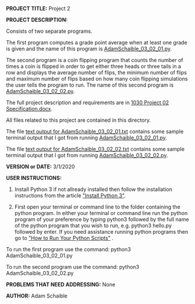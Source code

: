 **PROJECT TITLE:** Project 2

**PROJECT DESCRIPTION:**

Consists of two separate programs. 

The first program computes a grade point average when at least one grade is given and the name of this program is [AdamSchaible_03_02_01.py](https://github.com/AdamSchaible/MSU_Denver/blob/master/CS%201030%20Computer%20Science%20Principles%20(Spring%202020)/Project%202/AdamSchaible_03_02_01.py).

The second program is a coin flipping program that counts the number of times a coin is flipped in order to get either three heads or three tails in a row and displays the average number of flips, the minimum number of flips and maximum number of flips based on how many coin flipping simulations the user tells the program to run. The name of this second program is [AdamSchaible_03_02_02.py](https://github.com/AdamSchaible/MSU_Denver/blob/master/CS%201030%20Computer%20Science%20Principles%20(Spring%202020)/Project%202/AdamSchaible_03_02_02.py). 

The full project description and requirements are in [1030 Project 02 Specification.docx](https://github.com/AdamSchaible/MSU_Denver/blob/master/CS%201030%20Computer%20Science%20Principles%20(Spring%202020)/Project%202/1030%20Project%2002%20Specification.docx).

All files related to this project are contained in this directory.

The file [text output for AdamSchaible_03_02_01.txt](https://github.com/AdamSchaible/MSU_Denver/blob/master/CS%201030%20Computer%20Science%20Principles%20(Spring%202020)/Project%202/text%20output%20for%20AdamSchaible_03_02_01.txt) contains some sample terminal output that I got from running [AdamSchaible_03_02_01.py](https://github.com/AdamSchaible/MSU_Denver/blob/master/CS%201030%20Computer%20Science%20Principles%20(Spring%202020)/Project%202/AdamSchaible_03_02_01.py).

The file [text output for AdamSchaible_03_02_02.txt](https://github.com/AdamSchaible/MSU_Denver/blob/master/CS%201030%20Computer%20Science%20Principles%20(Spring%202020)/Project%202/text%20output%20for%20AdamSchaible_03_02_02.txt) contains some sample terminal output that I got from running [AdamSchaible_03_02_02.py](https://github.com/AdamSchaible/MSU_Denver/blob/master/CS%201030%20Computer%20Science%20Principles%20(Spring%202020)/Project%202/AdamSchaible_03_02_02.py). 

**VERSION or DATE:** 3/1/2020

**USER INSTRUCTIONS:** 
1) Install Python 3 if not allready installed then follow the installation instructions from the article ["Install Python 3"](https://installpython3.com/).

2) First open your terminal or command line to the folder containing the python program. In either your terminal or command line run the python program of your preference by typing python3 followed by the full name of the python program that you wish to run, e.g. python3 hello.py followed by enter. If you need assistance running python programs then go to ["How to Run Your Python Scripts"](https://realpython.com/run-python-scripts/) .

To run the first program use the command:
python3 AdamSchaible_03_02_01.py

To run the second program use the command:
python3 AdamSchaible_03_02_02.py

**PROBLEMS THAT NEED ADDRESSING:** None

**AUTHOR:** Adam Schaible

